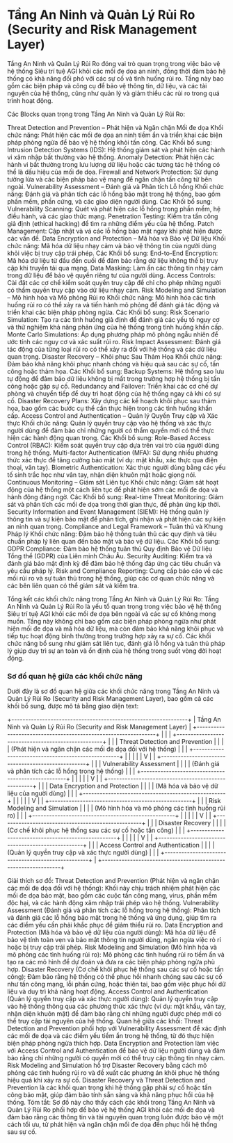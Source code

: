 
# Tầng An Ninh và Quản Lý Rủi Ro (Security and Risk Management Layer)
Tầng An Ninh và Quản Lý Rủi Ro đóng vai trò quan trọng trong việc bảo vệ hệ thống Siêu trí tuệ AGI khỏi các mối đe dọa an ninh, đồng thời đảm bảo hệ thống có khả năng đối phó với các sự cố và tình huống rủi ro. Tầng này bao gồm các biện pháp và công cụ để bảo vệ thông tin, dữ liệu, và các tài nguyên của hệ thống, cũng như quản lý và giảm thiểu các rủi ro trong quá trình hoạt động.

Các Blocks quan trọng trong Tầng An Ninh và Quản Lý Rủi Ro:

Threat Detection and Prevention – Phát hiện và Ngăn chặn Mối đe dọa
Khối chức năng: Phát hiện các mối đe dọa an ninh tiềm ẩn và triển khai các biện pháp phòng ngừa để bảo vệ hệ thống khỏi tấn công.
Các Khối bổ sung:
Intrusion Detection Systems (IDS): Hệ thống giám sát và phát hiện các hành vi xâm nhập bất thường vào hệ thống.
Anomaly Detection: Phát hiện các hành vi bất thường trong lưu lượng dữ liệu hoặc các tương tác hệ thống có thể là dấu hiệu của mối đe dọa.
Firewall and Network Protection: Sử dụng tường lửa và các biện pháp bảo vệ mạng để ngăn chặn tấn công từ bên ngoài.
Vulnerability Assessment – Đánh giá và Phân tích Lỗ hổng
Khối chức năng: Đánh giá và phân tích các lỗ hổng bảo mật trong hệ thống, bao gồm phần mềm, phần cứng, và các giao diện người dùng.
Các Khối bổ sung:
Vulnerability Scanning: Quét và phát hiện các lỗ hổng trong phần mềm, hệ điều hành, và các giao thức mạng.
Penetration Testing: Kiểm tra tấn công giả định (ethical hacking) để tìm ra những điểm yếu của hệ thống.
Patch Management: Cập nhật và vá các lỗ hổng bảo mật ngay khi phát hiện được các vấn đề.
Data Encryption and Protection – Mã hóa và Bảo vệ Dữ liệu
Khối chức năng: Mã hóa dữ liệu nhạy cảm và bảo vệ thông tin của người dùng khỏi việc bị truy cập trái phép.
Các Khối bổ sung:
End-to-End Encryption: Mã hóa dữ liệu từ đầu đến cuối để đảm bảo rằng dữ liệu không thể bị truy cập khi truyền tải qua mạng.
Data Masking: Làm ẩn các thông tin nhạy cảm trong dữ liệu để bảo vệ quyền riêng tư của người dùng.
Access Controls: Cài đặt các cơ chế kiểm soát quyền truy cập để chỉ cho phép những người có thẩm quyền truy cập vào dữ liệu nhạy cảm.
Risk Modeling and Simulation – Mô hình hóa và Mô phỏng Rủi ro
Khối chức năng: Mô hình hóa các tình huống rủi ro có thể xảy ra và tiến hành mô phỏng để đánh giá tác động và triển khai các biện pháp phòng ngừa.
Các Khối bổ sung:
Risk Scenario Simulation: Tạo ra các tình huống giả định để đánh giá các yếu tố nguy cơ và thử nghiệm khả năng phản ứng của hệ thống trong tình huống khẩn cấp.
Monte Carlo Simulations: Áp dụng phương pháp mô phỏng ngẫu nhiên để ước tính các nguy cơ và xác suất rủi ro.
Risk Impact Assessment: Đánh giá tác động của từng loại rủi ro có thể xảy ra đối với hệ thống và các dữ liệu quan trọng.
Disaster Recovery – Khôi phục Sau Thảm Họa
Khối chức năng: Đảm bảo khả năng khôi phục nhanh chóng và hiệu quả sau các sự cố, tấn công hoặc thảm họa.
Các Khối bổ sung:
Backup Systems: Hệ thống sao lưu tự động để đảm bảo dữ liệu không bị mất trong trường hợp hệ thống bị tấn công hoặc gặp sự cố.
Redundancy and Failover: Triển khai các cơ chế dự phòng và chuyển tiếp để duy trì hoạt động của hệ thống ngay cả khi có sự cố.
Disaster Recovery Plans: Xây dựng các kế hoạch khôi phục sau thảm họa, bao gồm các bước cụ thể cần thực hiện trong các tình huống khẩn cấp.
Access Control and Authentication – Quản lý Quyền Truy cập và Xác thực
Khối chức năng: Quản lý quyền truy cập vào hệ thống và xác thực người dùng để đảm bảo chỉ những người có thẩm quyền mới có thể thực hiện các hành động quan trọng.
Các Khối bổ sung:
Role-Based Access Control (RBAC): Kiểm soát quyền truy cập dựa trên vai trò của người dùng trong hệ thống.
Multi-factor Authentication (MFA): Sử dụng nhiều phương thức xác thực để tăng cường bảo mật (ví dụ: mật khẩu, xác thực qua điện thoại, vân tay).
Biometric Authentication: Xác thực người dùng bằng các yếu tố sinh trắc học như vân tay, nhận diện khuôn mặt hoặc giọng nói.
Continuous Monitoring – Giám sát Liên tục
Khối chức năng: Giám sát hoạt động của hệ thống một cách liên tục để phát hiện sớm các mối đe dọa và hành động đáng ngờ.
Các Khối bổ sung:
Real-time Threat Monitoring: Giám sát và phân tích các mối đe dọa trong thời gian thực, để phản ứng kịp thời.
Security Information and Event Management (SIEM): Hệ thống quản lý thông tin và sự kiện bảo mật để phân tích, ghi nhận và phát hiện các sự kiện an ninh quan trọng.
Compliance and Legal Framework – Tuân thủ và Khung Pháp lý
Khối chức năng: Đảm bảo hệ thống tuân thủ các quy định và tiêu chuẩn pháp lý liên quan đến bảo mật và bảo vệ dữ liệu.
Các Khối bổ sung:
GDPR Compliance: Đảm bảo hệ thống tuân thủ Quy định Bảo vệ Dữ liệu Tổng thể (GDPR) của Liên minh Châu Âu.
Security Auditing: Kiểm tra và đánh giá bảo mật định kỳ để đảm bảo hệ thống đáp ứng các tiêu chuẩn và yêu cầu pháp lý.
Risk and Compliance Reporting: Cung cấp báo cáo về các mối rủi ro và sự tuân thủ trong hệ thống, giúp các cơ quan chức năng và các bên liên quan có thể giám sát và kiểm tra.

Tổng kết các khối chức năng trong Tầng An Ninh và Quản Lý Rủi Ro:
Tầng An Ninh và Quản Lý Rủi Ro là yếu tố quan trọng trong việc bảo vệ hệ thống Siêu trí tuệ AGI khỏi các mối đe dọa bên ngoài và các sự cố không mong muốn. Tầng này không chỉ bao gồm các biện pháp phòng ngừa như phát hiện mối đe dọa và mã hóa dữ liệu, mà còn đảm bảo khả năng khôi phục và tiếp tục hoạt động bình thường trong trường hợp xảy ra sự cố. Các khối chức năng bổ sung như giám sát liên tục, đánh giá lỗ hổng và tuân thủ pháp lý giúp duy trì sự an toàn và ổn định của hệ thống trong suốt vòng đời hoạt động.



### Sơ đồ quan hệ giữa các khối chức năng

Dưới đây là sơ đồ quan hệ giữa các khối chức năng trong Tầng An Ninh và Quản Lý Rủi Ro (Security and Risk Management Layer), bao gồm cả các khối bổ sung, được mô tả bằng giao diện text:

+---------------------------------------------------------------+
|    Tầng An Ninh và Quản Lý Rủi Ro (Security and Risk Management Layer) |
+---------------------------------------------------------------+
|                                                               |
|    +---------------------------------------------------+      |
|    | Threat Detection and Prevention                   |      |
|    | (Phát hiện và ngăn chặn các mối đe dọa đối với hệ thống) |      |
|    +---------------------------------------------------+      |
|                      |                                      |
|                      V                                      |
|    +---------------------------------------------------+      |
|    | Vulnerability Assessment                           |      |
|    | (Đánh giá và phân tích các lỗ hổng trong hệ thống)  |      |
|    +---------------------------------------------------+      |
|                      |                                      |
|                      V                                      |
|    +---------------------------------------------------+      |
|    | Data Encryption and Protection                     |      |
|    | (Mã hóa và bảo vệ dữ liệu của người dùng)          |      |
|    +---------------------------------------------------+      |
|                      |                                      |
|                      V                                      |
|    +---------------------------------------------------+      |
|    | Risk Modeling and Simulation                       |      |
|    | (Mô hình hóa và mô phỏng các tình huống rủi ro)    |      |
|    +---------------------------------------------------+      |
|                      |                                      |
|                      V                                      |
|    +---------------------------------------------------+      |
|    | Disaster Recovery                                  |      |
|    | (Cơ chế khôi phục hệ thống sau các sự cố hoặc tấn công) |      |
|    +---------------------------------------------------+      |
|                      |                                      |
|                      V                                      |
|    +---------------------------------------------------+      |
|    | Access Control and Authentication                  |      |
|    | (Quản lý quyền truy cập và xác thực người dùng)   |      |
|    +---------------------------------------------------+      |
+---------------------------------------------------------------+

Giải thích sơ đồ:
Threat Detection and Prevention (Phát hiện và ngăn chặn các mối đe dọa đối với hệ thống):
Khối này chịu trách nhiệm phát hiện các mối đe dọa bảo mật, bao gồm các cuộc tấn công mạng, virus, phần mềm độc hại, và các hành động xâm nhập trái phép vào hệ thống.
Vulnerability Assessment (Đánh giá và phân tích các lỗ hổng trong hệ thống):
Phân tích và đánh giá các lỗ hổng bảo mật trong hệ thống và ứng dụng, giúp tìm ra các điểm yếu cần phải khắc phục để giảm thiểu rủi ro.
Data Encryption and Protection (Mã hóa và bảo vệ dữ liệu của người dùng):
Mã hóa dữ liệu để bảo vệ tính toàn vẹn và bảo mật thông tin người dùng, ngăn ngừa việc rò rỉ hoặc bị truy cập trái phép.
Risk Modeling and Simulation (Mô hình hóa và mô phỏng các tình huống rủi ro):
Mô phỏng các tình huống rủi ro tiềm ẩn và tạo ra các mô hình để dự đoán và đưa ra các biện pháp phòng ngừa phù hợp.
Disaster Recovery (Cơ chế khôi phục hệ thống sau các sự cố hoặc tấn công):
Đảm bảo rằng hệ thống có thể phục hồi nhanh chóng sau các sự cố như tấn công mạng, lỗi phần cứng, hoặc thiên tai, bao gồm việc phục hồi dữ liệu và duy trì khả năng hoạt động.
Access Control and Authentication (Quản lý quyền truy cập và xác thực người dùng):
Quản lý quyền truy cập vào hệ thống thông qua các phương thức xác thực (ví dụ: mật khẩu, vân tay, nhận diện khuôn mặt) để đảm bảo rằng chỉ những người được phép mới có thể truy cập tài nguyên của hệ thống.
Quan hệ giữa các khối:
Threat Detection and Prevention phối hợp với Vulnerability Assessment để xác định các mối đe dọa và các điểm yếu tiềm ẩn trong hệ thống, từ đó thực hiện biện pháp phòng ngừa thích hợp.
Data Encryption and Protection làm việc với Access Control and Authentication để bảo vệ dữ liệu người dùng và đảm bảo rằng chỉ những người có quyền mới có thể truy cập thông tin nhạy cảm.
Risk Modeling and Simulation hỗ trợ Disaster Recovery bằng cách mô phỏng các tình huống rủi ro và đề xuất các phương án khôi phục hệ thống hiệu quả khi xảy ra sự cố.
Disaster Recovery và Threat Detection and Prevention là các khối quan trọng khi hệ thống gặp phải sự cố hoặc tấn công bảo mật, giúp đảm bảo tính sẵn sàng và khả năng phục hồi của hệ thống.
Tóm tắt:
Sơ đồ này cho thấy cách các khối trong Tầng An Ninh và Quản Lý Rủi Ro phối hợp để bảo vệ hệ thống AGI khỏi các mối đe dọa và đảm bảo rằng các thông tin và tài nguyên quan trọng luôn được bảo vệ một cách tối ưu, từ phát hiện và ngăn chặn mối đe dọa đến phục hồi hệ thống sau sự cố.

